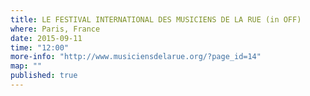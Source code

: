 ```yaml
---
title: LE FESTIVAL INTERNATIONAL DES MUSICIENS DE LA RUE (in OFF)
where: Paris, France
date: 2015-09-11
time: "12:00"
more-info: "http://www.musiciensdelarue.org/?page_id=14"
map: ""
published: true
---
```

